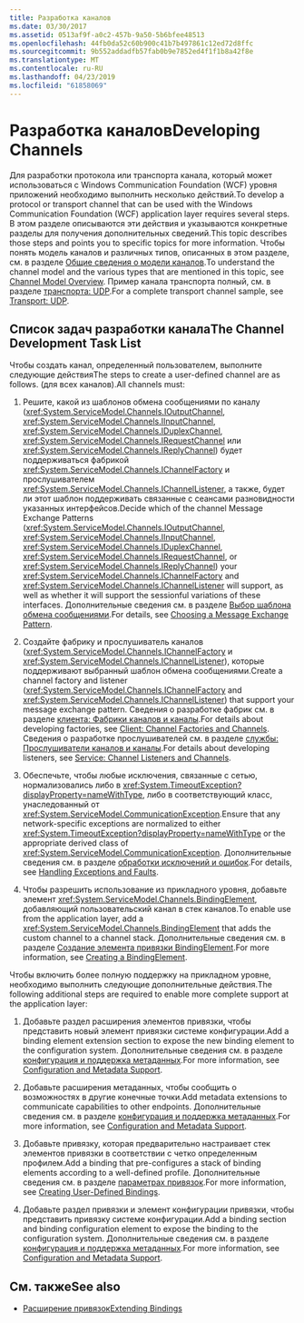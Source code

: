 ```yaml
---
title: Разработка каналов
ms.date: 03/30/2017
ms.assetid: 0513af9f-a0c2-457b-9a50-5b6bfee48513
ms.openlocfilehash: 44fb0da52c60b900c41b7b497861c12ed72d8ffc
ms.sourcegitcommit: 9b552addadfb57fab0b9e7852ed4f1f1b8a42f8e
ms.translationtype: MT
ms.contentlocale: ru-RU
ms.lasthandoff: 04/23/2019
ms.locfileid: "61858069"
---
```

# <a name="developing-channels"></a><span data-ttu-id="69ba9-102">Разработка каналов</span><span class="sxs-lookup"><span data-stu-id="69ba9-102">Developing Channels</span></span>
<span data-ttu-id="69ba9-103">Для разработки протокола или транспорта канала, который может использоваться с Windows Communication Foundation (WCF) уровня приложений необходимо выполнить несколько действий.</span><span class="sxs-lookup"><span data-stu-id="69ba9-103">To develop a protocol or transport channel that can be used with the Windows Communication Foundation (WCF) application layer requires several steps.</span></span> <span data-ttu-id="69ba9-104">В этом разделе описываются эти действия и указываются конкретные разделы для получения дополнительных сведений.</span><span class="sxs-lookup"><span data-stu-id="69ba9-104">This topic describes those steps and points you to specific topics for more information.</span></span> <span data-ttu-id="69ba9-105">Чтобы понять модель каналов и различных типов, описанных в этом разделе, см. в разделе [Общие сведения о модели каналов](../../../../docs/framework/wcf/extending/channel-model-overview.md).</span><span class="sxs-lookup"><span data-stu-id="69ba9-105">To understand the channel model and the various types that are mentioned in this topic, see [Channel Model Overview](../../../../docs/framework/wcf/extending/channel-model-overview.md).</span></span> <span data-ttu-id="69ba9-106">Пример канала транспорта полный, см. в разделе [транспорта: UDP](../../../../docs/framework/wcf/samples/transport-udp.md).</span><span class="sxs-lookup"><span data-stu-id="69ba9-106">For a complete transport channel sample, see [Transport: UDP](../../../../docs/framework/wcf/samples/transport-udp.md).</span></span>  
  
## <a name="the-channel-development-task-list"></a><span data-ttu-id="69ba9-107">Список задач разработки канала</span><span class="sxs-lookup"><span data-stu-id="69ba9-107">The Channel Development Task List</span></span>  
 <span data-ttu-id="69ba9-108">Чтобы создать канал, определенный пользователем, выполните следующие действия</span><span class="sxs-lookup"><span data-stu-id="69ba9-108">The steps to create a user-defined channel are as follows.</span></span> <span data-ttu-id="69ba9-109">(для всех каналов).</span><span class="sxs-lookup"><span data-stu-id="69ba9-109">All channels must:</span></span>  
  
1. <span data-ttu-id="69ba9-110">Решите, какой из шаблонов обмена сообщениями по каналу (<xref:System.ServiceModel.Channels.IOutputChannel>, <xref:System.ServiceModel.Channels.IInputChannel>, <xref:System.ServiceModel.Channels.IDuplexChannel>, <xref:System.ServiceModel.Channels.IRequestChannel> или <xref:System.ServiceModel.Channels.IReplyChannel>) будет поддерживаться фабрикой <xref:System.ServiceModel.Channels.IChannelFactory> и прослушивателем <xref:System.ServiceModel.Channels.IChannelListener>, а также, будет ли этот шаблон поддерживать связанные с сеансами разновидности указанных интерфейсов.</span><span class="sxs-lookup"><span data-stu-id="69ba9-110">Decide which of the channel Message Exchange Patterns (<xref:System.ServiceModel.Channels.IOutputChannel>, <xref:System.ServiceModel.Channels.IInputChannel>, <xref:System.ServiceModel.Channels.IDuplexChannel>, <xref:System.ServiceModel.Channels.IRequestChannel>, or <xref:System.ServiceModel.Channels.IReplyChannel>) your <xref:System.ServiceModel.Channels.IChannelFactory> and <xref:System.ServiceModel.Channels.IChannelListener> will support, as well as whether it will support the sessionful variations of these interfaces.</span></span> <span data-ttu-id="69ba9-111">Дополнительные сведения см. в разделе [Выбор шаблона обмена сообщениями](../../../../docs/framework/wcf/extending/choosing-a-message-exchange-pattern.md).</span><span class="sxs-lookup"><span data-stu-id="69ba9-111">For details, see [Choosing a Message Exchange Pattern](../../../../docs/framework/wcf/extending/choosing-a-message-exchange-pattern.md).</span></span>  
  
2. <span data-ttu-id="69ba9-112">Создайте фабрику и прослушиватель каналов (<xref:System.ServiceModel.Channels.IChannelFactory> и <xref:System.ServiceModel.Channels.IChannelListener>), которые поддерживают выбранный шаблон обмена сообщениями.</span><span class="sxs-lookup"><span data-stu-id="69ba9-112">Create a channel factory and listener (<xref:System.ServiceModel.Channels.IChannelFactory> and <xref:System.ServiceModel.Channels.IChannelListener>) that support your message exchange pattern.</span></span> <span data-ttu-id="69ba9-113">Сведения о разработке фабрик см. в разделе [клиента: Фабрики каналов и каналы](../../../../docs/framework/wcf/extending/client-channel-factories-and-channels.md).</span><span class="sxs-lookup"><span data-stu-id="69ba9-113">For details about developing factories, see [Client: Channel Factories and Channels](../../../../docs/framework/wcf/extending/client-channel-factories-and-channels.md).</span></span> <span data-ttu-id="69ba9-114">Сведения о разработке прослушивателей см. в разделе [службы: Прослушиватели каналов и каналы](../../../../docs/framework/wcf/extending/service-channel-listeners-and-channels.md).</span><span class="sxs-lookup"><span data-stu-id="69ba9-114">For details about developing listeners, see [Service: Channel Listeners and Channels](../../../../docs/framework/wcf/extending/service-channel-listeners-and-channels.md).</span></span>  
  
3. <span data-ttu-id="69ba9-115">Обеспечьте, чтобы любые исключения, связанные с сетью, нормализовались либо в <xref:System.TimeoutException?displayProperty=nameWithType>, либо в соответствующий класс, унаследованный от <xref:System.ServiceModel.CommunicationException>.</span><span class="sxs-lookup"><span data-stu-id="69ba9-115">Ensure that any network-specific exceptions are normalized to either <xref:System.TimeoutException?displayProperty=nameWithType> or the appropriate derived class of <xref:System.ServiceModel.CommunicationException>.</span></span> <span data-ttu-id="69ba9-116">Дополнительные сведения см. в разделе [обработки исключений и ошибок](../../../../docs/framework/wcf/extending/handling-exceptions-and-faults.md).</span><span class="sxs-lookup"><span data-stu-id="69ba9-116">For details, see [Handling Exceptions and Faults](../../../../docs/framework/wcf/extending/handling-exceptions-and-faults.md).</span></span>  
  
4. <span data-ttu-id="69ba9-117">Чтобы разрешить использование из прикладного уровня, добавьте элемент <xref:System.ServiceModel.Channels.BindingElement>, добавляющий пользовательский канал в стек каналов.</span><span class="sxs-lookup"><span data-stu-id="69ba9-117">To enable use from the application layer, add a <xref:System.ServiceModel.Channels.BindingElement> that adds the custom channel to a channel stack.</span></span> <span data-ttu-id="69ba9-118">Дополнительные сведения см. в разделе [Создание элемента привязки BindingElement](../../../../docs/framework/wcf/extending/creating-a-bindingelement.md).</span><span class="sxs-lookup"><span data-stu-id="69ba9-118">For more information, see [Creating a BindingElement](../../../../docs/framework/wcf/extending/creating-a-bindingelement.md).</span></span>  
  
 <span data-ttu-id="69ba9-119">Чтобы включить более полную поддержку на прикладном уровне, необходимо выполнить следующие дополнительные действия.</span><span class="sxs-lookup"><span data-stu-id="69ba9-119">The following additional steps are required to enable more complete support at the application layer:</span></span>  
  
1. <span data-ttu-id="69ba9-120">Добавьте раздел расширения элементов привязки, чтобы представить новый элемент привязки системе конфигурации.</span><span class="sxs-lookup"><span data-stu-id="69ba9-120">Add a binding element extension section to expose the new binding element to the configuration system.</span></span> <span data-ttu-id="69ba9-121">Дополнительные сведения см. в разделе [конфигурация и поддержка метаданных](../../../../docs/framework/wcf/extending/configuration-and-metadata-support.md).</span><span class="sxs-lookup"><span data-stu-id="69ba9-121">For more information, see [Configuration and Metadata Support](../../../../docs/framework/wcf/extending/configuration-and-metadata-support.md).</span></span>  
  
2. <span data-ttu-id="69ba9-122">Добавьте расширения метаданных, чтобы сообщить о возможностях в другие конечные точки.</span><span class="sxs-lookup"><span data-stu-id="69ba9-122">Add metadata extensions to communicate capabilities to other endpoints.</span></span> <span data-ttu-id="69ba9-123">Дополнительные сведения см. в разделе [конфигурация и поддержка метаданных](../../../../docs/framework/wcf/extending/configuration-and-metadata-support.md).</span><span class="sxs-lookup"><span data-stu-id="69ba9-123">For more information, see [Configuration and Metadata Support](../../../../docs/framework/wcf/extending/configuration-and-metadata-support.md).</span></span>  
  
3. <span data-ttu-id="69ba9-124">Добавьте привязку, которая предварительно настраивает стек элементов привязки в соответствии с четко определенным профилем.</span><span class="sxs-lookup"><span data-stu-id="69ba9-124">Add a binding that pre-configures a stack of binding elements according to a well-defined profile.</span></span> <span data-ttu-id="69ba9-125">Дополнительные сведения см. в разделе [параметрах привязок](../../../../docs/framework/wcf/extending/creating-user-defined-bindings.md).</span><span class="sxs-lookup"><span data-stu-id="69ba9-125">For more information, see [Creating User-Defined Bindings](../../../../docs/framework/wcf/extending/creating-user-defined-bindings.md).</span></span>  
  
4. <span data-ttu-id="69ba9-126">Добавьте раздел привязки и элемент конфигурации привязки, чтобы представить привязку системе конфигурации.</span><span class="sxs-lookup"><span data-stu-id="69ba9-126">Add a binding section and binding configuration element to expose the binding to the configuration system.</span></span> <span data-ttu-id="69ba9-127">Дополнительные сведения см. в разделе [конфигурация и поддержка метаданных](../../../../docs/framework/wcf/extending/configuration-and-metadata-support.md).</span><span class="sxs-lookup"><span data-stu-id="69ba9-127">For more information, see [Configuration and Metadata Support](../../../../docs/framework/wcf/extending/configuration-and-metadata-support.md).</span></span>  
  
## <a name="see-also"></a><span data-ttu-id="69ba9-128">См. также</span><span class="sxs-lookup"><span data-stu-id="69ba9-128">See also</span></span>

- [<span data-ttu-id="69ba9-129">Расширение привязок</span><span class="sxs-lookup"><span data-stu-id="69ba9-129">Extending Bindings</span></span>](../../../../docs/framework/wcf/extending/extending-bindings.md)
